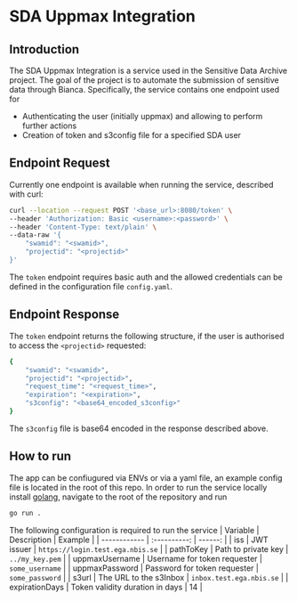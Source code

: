 # SDA Uppmax Integration

## Introduction

The SDA Uppmax Integration is a service used in the Sensitive Data Archive project. The goal of the project is to automate the submission of sensitive data through Bianca. Specifically, the service contains one endpoint used for
-  Authenticating the user (initially uppmax) and allowing to perform further actions
- Creation of token and s3config file for a specified SDA user

## Endpoint Request

Currently one endpoint is available when running the service, described with curl:
```bash
curl --location --request POST '<base_url>:8080/token' \
--header 'Authorization: Basic <username>:<password>' \
--header 'Content-Type: text/plain' \
--data-raw '{
    "swamid": "<swamid>",
    "projectid": "<projectid>"
}'
```

The `token` endpoint requires basic auth and the allowed credentials can be defined in the configuration file `config.yaml`.

## Endpoint Response

The `token` endpoint returns the following structure, if the user is authorised to access the `<projectid>` requested:

```bash
{
    "swamid": "<swamid>",
    "projectid": "<projectid>",
    "request_time": "<request_time>",
    "expiration": "<expiration>",
    "s3config": "<base64_encoded_s3config>"
}
```
The `s3config` file is base64 encoded in the response described above.

## How to run
The app can be confiugured via ENVs or via a yaml file, an example config file is located in the root of this repo.
In order to run the service locally install [golang](https://go.dev/learn/), navigate to the root of the repository and run
```bash
go run .
```
The following configuration is required to run the service
| Variable     | Description  | Example |
| ------------ | :----------: | ------: |
| iss | JWT issuer | `https://login.test.ega.nbis.se` |
| pathToKey | Path to private key | `../my_key.pem` |
| uppmaxUsername | Username for token requester | `some_username` |
| uppmaxPassword | Password for token requester | `some_password` |
| s3url | The URL to the s3Inbox | `inbox.test.ega.nbis.se` |
| expirationDays | Token validity duration in days | 14 |